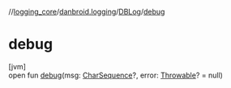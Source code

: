 //[logging_core](../../../index.md)/[danbroid.logging](../index.md)/[DBLog](index.md)/[debug](debug.md)

# debug

[jvm]\
open fun [debug](debug.md)(msg: [CharSequence](https://kotlinlang.org/api/latest/jvm/stdlib/kotlin/-char-sequence/index.html)?, error: [Throwable](https://kotlinlang.org/api/latest/jvm/stdlib/kotlin/-throwable/index.html)? = null)
